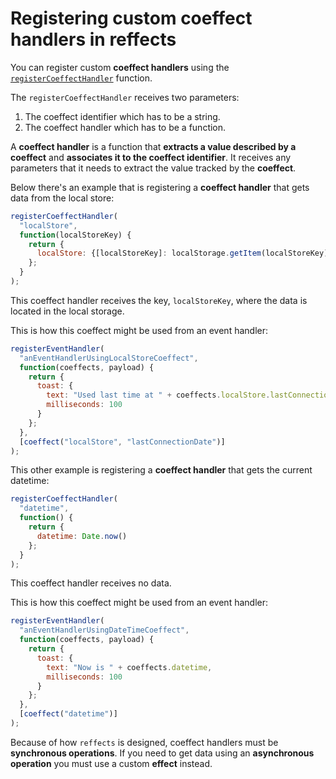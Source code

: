 # Registering custom coeffect handlers in reffects

You can register custom **coeffect handlers** using the [`registerCoeffectHandler`](https://github.com/mariosanchez/spike-todo-declarative-effects/blob/master/docs/reffects/api.md#registercoeffecthandler) function.

The `registerCoeffectHandler` receives two parameters:
1. The coeffect identifier which has to be a string.
2. The coeffect handler which has to be a function.

A **coeffect handler** is a function that **extracts a value described by a coeffect** 
and **associates it to the coeffect identifier**. It receives any parameters that it needs to extract the value tracked by the **coeffect**.

Below there's an example that is registering a **coeffect handler** that gets data from the local store:

```js
registerCoeffectHandler(
  "localStore", 
  function(localStoreKey) {
    return {
      localStore: {[localStoreKey]: localStorage.getItem(localStoreKey)}
    };
  }
);
```

This coeffect handler receives the key, `localStoreKey`, where the data is located in the local storage.

This is how this coeffect might be used from an event handler:

```js
registerEventHandler(
  "anEventHandlerUsingLocalStoreCoeffect",
  function(coeffects, payload) {
    return {
      toast: {
        text: "Used last time at " + coeffects.localStore.lastConnectionDate,
        milliseconds: 100
      }
    };
  },
  [coeffect("localStore", "lastConnectionDate")]
);
```

This other example is registering a **coeffect handler** that gets the current datetime:

```js
registerCoeffectHandler(
  "datetime", 
  function() {
    return { 
      datetime: Date.now() 
    };
  }
);
```

This coeffect handler receives no data.

This is how this coeffect might be used from an event handler:

```js
registerEventHandler(
  "anEventHandlerUsingDateTimeCoeffect",
  function(coeffects, payload) {
    return {
      toast: {
        text: "Now is " + coeffects.datetime,
        milliseconds: 100
      }
    };
  },
  [coeffect("datetime")]
);
```

Because of how `reffects` is designed, coeffect handlers must be **synchronous operations**. If you need to get data using an **asynchronous operation** you must use a custom **effect** instead.
